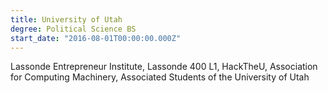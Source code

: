```yaml
---
title: University of Utah
degree: Political Science BS
start_date: "2016-08-01T00:00:00.000Z"
---
```


Lassonde Entrepreneur Institute, Lassonde 400 L1, HackTheU, Association for Computing Machinery, Associated Students of the University of Utah

